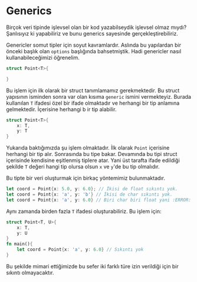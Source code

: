 # Generics

Birçok veri tipinde işlevsel olan bir kod yazabilseydik işlevsel olmaz mıydı? Şanlısıyız ki yapabiliriz ve bunu generics sayesinde gerçekleştirebiliriz. 

Genericler somut tipler için soyut kavramlardır. Aslında bu yapılardan bir önceki başlık olan `options` başlığında bahsetmiştik. Hadi genericler nasıl kullanabileceğimizi öğrenelim. 

```Rust
struct Point<T>{

}
```

Bu işlem için ilk olarak bir struct tanımlamamız gerekmektedir. Bu struct yapısının isminden sonra var olan kısıma `generic` ismini vermekteyiz. Burada kullanılan `T` ifadesi özel bir ifade olmaktadır ve herhangi bir tip anlamına gelmektedir. İçerisine herhangi b ir tip alabilir. 

```Rust
struct Point<T>{
    x: T,
    y: T
}
```

Yukarıda baktığımızda şu işlem olmaktadır. İlk olarak `Point` içerisine herhangi bir tip alır. Sonrasında bu tipe bakar. Devamında bu tipi struct içerisinde kendisine eşitlenmiş tiplere atar. Yani üst tarafta ifade edildiği şekilde `T` değeri hangi tip olursa olsun `x` ve `y`'de bu tip olmalıdır. 

Bu tipte bir veri oluşturmak için birkaç yöntemimiz bulunmaktadır. 

```Rust
let coord = Point{x: 5.0, y: 6.0}; // İkisi de float sıkıntı yok.
let coord = Point{x: 'a', y: 'b'} // İkisi de char sıkıntı yok.
let coord = Point{x: 'a', y: 6.0} // Biri char biri float yani :ERROR:
```

Aynı zamanda birden fazla `T` ifadesi oluşturabiliriz. Bu işlem için:

```Rust
struct Point<T, U>{
    x: T,
    y: U
}
fn main(){
    let coord = Point{x: 'a', y: 6.0} // Sıkıntı yok
}
```

Bu şekilde mimari ettiğimizde bu sefer iki farklı türe izin verildiği için bir sıkıntı olmayacaktır.
